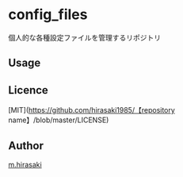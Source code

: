 config_files
====

個人的な各種設定ファイルを管理するリポジトリ


## Usage



## Licence

[MIT](https://github.com/hirasaki1985/【repository name】/blob/master/LICENSE)

## Author

[m.hirasaki](https://github.com/hirasaki1985)
